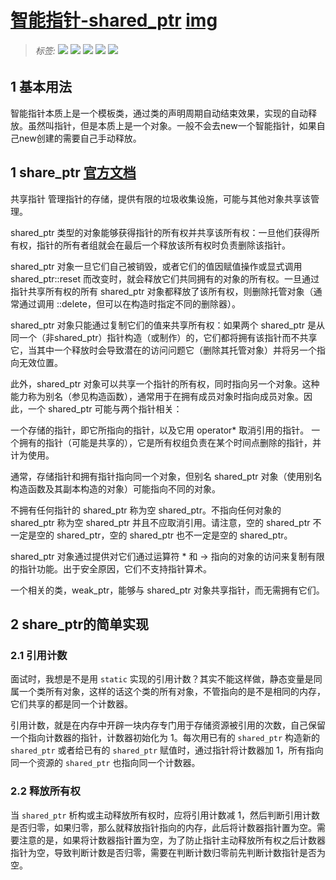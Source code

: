 # [智能指针-shared_ptr](./)  [img](./img)     

> ######  _标签:_   ![](https://img.shields.io/badge/技术类-yellowgreen.svg)   ![](https://img.shields.io/badge/C++11/14-用户手册-blue.svg)   [![](https://img.shields.io/badge/链接-手动实现shared_ptr-brightgreen.svg)](https://www.cnblogs.com/tianshihao/p/14378918.html)   [![](https://img.shields.io/badge/链接-shared_ptr与线程安全-brightgreen.svg)](https://www.cnblogs.com/tianshihao/p/14378918.html)    [![](https://img.shields.io/badge/链接-代码文件-orange.svg)](../02-code/)        
>

## 1 基本用法 

智能指针本质上是一个模板类，通过类的声明周期自动结束效果，实现的自动释放。虽然叫指针，但是本质上是一个对象。一般不会去new一个智能指针，如果自己new创建的需要自己手动释放。      

## 1 share_ptr  [官方文档](http://www.cplusplus.com/reference/memory/shared_ptr/?kw=shared_ptr)    

共享指针
管理指针的存储，提供有限的垃圾收集设施，可能与其他对象共享该管理。

shared_ptr 类型的对象能够获得指针的所有权并共享该所有权：一旦他们获得所有权，指针的所有者组就会在最后一个释放该所有权时负责删除该指针。

shared_ptr 对象一旦它们自己被销毁，或者它们的值因赋值操作或显式调用 shared_ptr::reset 而改变时，就会释放它们共同拥有的对象的所有权。一旦通过指针共享所有权的所有 shared_ptr 对象都释放了该所有权，则删除托管对象（通常通过调用 ::delete，但可以在构造时指定不同的删除器）。

shared_ptr 对象只能通过复制它们的值来共享所有权：如果两个 shared_ptr 是从同一个（非shared_ptr）指针构造（或制作）的，它们都将拥有该指针而不共享它，当其中一个释放时会导致潜在的访问问题它（删除其托管对象）并将另一个指向无效位置。

此外，shared_ptr 对象可以共享一个指针的所有权，同时指向另一个对象。这种能力称为别名（参见构造函数），通常用于在拥有成员对象时指向成员对象。因此，一个 shared_ptr 可能与两个指针相关：

一个存储的指针，即它所指向的指针，以及它用 operator* 取消引用的指针。
一个拥有的指针（可能是共享的），它是所有权组负责在某个时间点删除的指针，并计为使用。

通常，存储指针和拥有指针指向同一个对象，但别名 shared_ptr 对象（使用别名构造函数及其副本构造的对象）可能指向不同的对象。

不拥有任何指针的 shared_ptr 称为空 shared_ptr。不指向任何对象的 shared_ptr 称为空 shared_ptr 并且不应取消引用。请注意，空的 shared_ptr 不一定是空的 shared_ptr，空的 shared_ptr 也不一定是空的 shared_ptr。

shared_ptr 对象通过提供对它们通过运算符 * 和 -> 指向的对象的访问来复制有限的指针功能。出于安全原因，它们不支持指针算术。

一个相关的类，weak_ptr，能够与 shared_ptr 对象共享指针，而无需拥有它们。

## 2 share_ptr的简单实现  

### 2.1 引用计数   

面试时，我想是不是用 `static` 实现的引用计数？其实不能这样做，静态变量是同属一个类所有对象，这样的话这个类的所有对象，不管指向的是不是相同的内存，它们共享的都是同一个计数器。

引用计数，就是在内存中开辟一块内存专门用于存储资源被引用的次数，自己保留一个指向计数器的指针，计数器初始化为 1。每次用已有的 `shared_ptr` 构造新的 `shared_ptr` 或者给已有的 `shared_ptr` 赋值时，通过指针将计数器加 1，所有指向同一个资源的 `shared_ptr` 也指向同一个计数器。

### 2.2 释放所有权  

当 `shared_ptr` 析构或主动释放所有权时，应将引用计数减 1，然后判断引用计数是否归零，如果归零，那么就释放指针指向的内存，此后将计数器指针置为空。需要注意的是，如果将计数器指针置为空，为了防止指针主动释放所有权之后计数器指针为空，导致判断计数是否归零，需要在判断计数归零前先判断计数指针是否为空。
